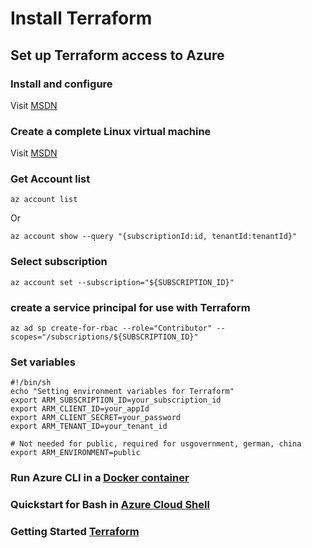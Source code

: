 # Install Terraform

## Set up Terraform access to Azure

### Install and configure
Visit [MSDN](https://docs.microsoft.com/en-us/azure/virtual-machines/linux/terraform-install-configure)
### Create a complete Linux virtual machine 
Visit [MSDN](https://docs.microsoft.com/en-us/azure/virtual-machines/linux/terraform-create-complete-vm)

### Get Account list 
```
az account list
```
Or 
```
az account show --query "{subscriptionId:id, tenantId:tenantId}"
```
### Select subscription
```
az account set --subscription="${SUBSCRIPTION_ID}"
```
### create a service principal for use with Terraform
```
az ad sp create-for-rbac --role="Contributor" --scopes="/subscriptions/${SUBSCRIPTION_ID}"
```

### Set variables
```
#!/bin/sh
echo "Setting environment variables for Terraform"
export ARM_SUBSCRIPTION_ID=your_subscription_id
export ARM_CLIENT_ID=your_appId
export ARM_CLIENT_SECRET=your_password
export ARM_TENANT_ID=your_tenant_id

# Not needed for public, required for usgovernment, german, china
export ARM_ENVIRONMENT=public
```

### Run Azure CLI in a [Docker container](https://docs.microsoft.com/en-gb/cli/azure/run-azure-cli-docker?view=azure-cli-latest)

### Quickstart for Bash in [Azure Cloud Shell](https://docs.microsoft.com/en-us/azure/cloud-shell/quickstart)

### Getting Started [Terraform](https://www.terraform.io/intro/getting-started/install.html)
